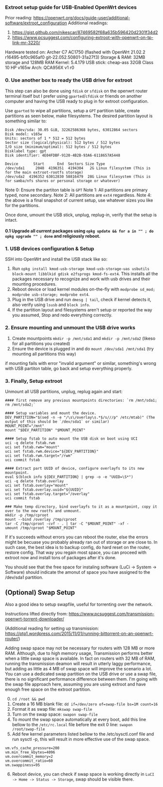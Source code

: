 ### Extroot setup guide for USB-Enabled OpenWrt devices

Prior reading: https://openwrt.org/docs/guide-user/additional-software/extroot_configuration
Additional readings:
1. https://gist.github.com/nikescar/87469582f68a635b596420d2301f34d2
2. https://www.pcsuggest.com/configuring-extroot-with-openwrt-on-tp-link-mr-3220/

Hardware tested on: Archer C7 AC1750 (flashed with OpenWrt 21.02.2 r16495-bf0c965af0 git-22.052.50801-31a27f3)
Storage & RAM: 32MB storage and 128MB RAM
Kernel: 5.4.179
USB stick: cheap-ass 32GB Class 10 HP v165w
Arch: QCA956X v1 r0


### 0. Use another box to ready the USB drive for extroot
This step can also be done using `fdisk` or `sfdisk` on the openwrt router terminal itself but I prefer using `gparted`/`cfdisk` or friends on another computer and having the USB ready to plug in for extroot configuration.

Use `gparted` to wipe all partitions, setup a `GPT` partition table, create partitions as seen below, make filesystems. The desired partition layout is something similar to:

```
Disk /dev/sda: 30.05 GiB, 32262586368 bytes, 63012864 sectors
Disk model: v165w           
Units: sectors of 1 * 512 = 512 bytes
Sector size (logical/physical): 512 bytes / 512 bytes
I/O size (minimum/optimal): 512 bytes / 512 bytes
Disklabel type: gpt
Disk identifier: 4E04FDBF-9120-4B2B-93A6-6118657A5448

Device       Start      End  Sectors Size Type
/dev/sda1     2048  4196351  4194304   2G Linux filesystem (This is for the main extroot-rootfs storage)
/dev/sda2  4196352 63012830 58816479  28G Linux filesystem (This is for samba/nfs shares or personal storage or whatever)
```

Note 0: Ensure the partiton table is `GPT`
Note 1: All partitions are primary typed, none secondary.
Note 2: All partitions are `ext4` regardless.
Note 4: the above is a final snapshot of current setup, use whatever sizes you like for the partitions.

Once done, umount the USB stick, unplug, replug-in, verify that the setup is intact.

#### 0.1 Upgrade all current packages using `opkg update && for a in "" ; do opkg upgrade "" ; done` and religiously reboot.

### 1. USB devices configuration & Setup

SSH into OpenWrt and install the USB stack like so:

1. Run `opkg install kmod-usb-storage kmod-usb-storage-uas usbutils block-mount libblkid gdisk e2fsprogs kmod-fs-ext4`. This installs all the packages necessary to recognize and work with usb drives and their mounting procedures.
2. Reboot device or load kernel modules on-the-fly with `modprobe sd_mod; modprobe usb-storage; modprobe ext4`.
3. Plug in the USB drive and run `dmesg | tail`, check if kernel detects it, also verify using `lsusb` and `block info`.
4. If the partition layout and filesystems aren't setup or reported the way you assumed, Stop and redo everything correctly.

### 2. Ensure mounting and unmount the USB drive works

1. Create mountpoints `mkdir -p /mnt/sda1` and `mkdir -p /mnt/sda2` (likeso for all partitions you created)
2. Ensure the device is plugged in and do `mount /dev/sda1 /mnt/sda1` (try mounting all partitions this way)

if mounting fails with error "invalid argument" or similar, something's wrong with USB partiton table, go back and setup everything properly.

### 3. Finally, Setup extroot
Unmount all USB partitions, unplug, replug again and start:

```
#### first remove any previous mountpoints directories: `rm /mnt/sda1; rm /mnt/sda2;`

#### Setup variables and mount the device.
DEV_PARTITION="$(sed -n -e "/\s\/overlay\s.*$/s///p" /etc/mtab)" (The output of this should be `/dev/sda1` or similar)
MOUNT_POINT="/mnt"
mount "$DEV_PARTITION" "$MOUNT_POINT"

#### Setup fstab to auto mount the USB disk on boot using UCI
uci -q delete fstab.rwm
uci set fstab.rwm="mount"
uci set fstab.rwm.device="${DEV_PARTITION}"
uci set fstab.rwm.target="/rwm"
uci commit fstab

#### Extract part UUID of device, configure overlayfs to its new mountpoint.
eval $(block info ${DEV_PARTITION} | grep -o -e "UUID=\S*")
uci -q delete fstab.overlay
uci set fstab.overlay="mount"
uci set fstab.overlay.uuid="${UUID}"
uci set fstab.overlay.target="/overlay"
uci commit fstab

### Make temp directory, bind overlayfs to it as a mountpoint, copy it over to the new rootfs and unmount.
mkdir -p /tmp/cproot
mount --bind /overlay /tmp/cproot
tar -C /tmp/cproot -cvf - . | tar -C "$MOUNT_POINT" -xf - 
umount /tmp/cproot "$MOUNT_POINT"
```

If it's succeeds without errors you can reboot the router, else the errors might be becuase you probably already ran out of storage or are close to. In such case, the best idea is to backup config, do hard reset on the router, restore config. That way you regain most space, you can proceed with extroot now and install tons of packages after it's done.

You should see that the free space for instaling software (LuCi -> System -> Software) should indicate the amonut of space you have assigned to the /dev/sda1 partition.


## (Optional) Swap Setup

Also a good idea to setup swapfile, useful for torrenting over the network.

Instructions lifted directly from: https://www.pcsuggest.com/transmission-openwrt-torrent-downloader/

(Additional reading for setting up transmission: https://ptp1.wordpress.com/2015/11/01/running-bittorrent-on-an-openwrt-router/)

Adding swap space may not be necessary for routers with 128 MB or more RAM. Although, due to high memory usage, Transmission performs better when a little swap space is available. In fact on routers with 32 MB of RAM, running the transmission deamon will result in utterly laggy performance, but adding as little as 4 MB of swap space will improve the scenario a lot. You can use a dedicated swap partition on the USB drive or use a swap file, there is no significant performance difference between them. I'm going with the swap file approach here, assuming you are using extroot and have enough free space on the extroot partition.

0. `cd /root && pwd`
1. Create a 16 MB blank file: `dd if=/dev/zero of=swap-file bs=1M count=16`
2. Format it as swap file: `mkswap swap-file`
3. Turn on the swap space: `swapon swap-file`
4. To mount the swap space automatically at every boot, add this line bellow to the `/etc/rc.local` file before the exit 0 line: `swapon /root/swap-file`
5. Add few kernel parameters listed bellow to the /etc/sysctl.conf file and run sysctl -p, this will result in more effective use of the swap space.
```
vm.vfs_cache_pressure=200
vm.min_free_kbytes=4096
vm.overcommit_memory=2
vm.overcommit_ratio=60
vm.swappiness=95
```
6. Reboot device, you can check if swap space is working directly in `LuCI -> Home -> Status -> Storage`, swap should be visible there.
